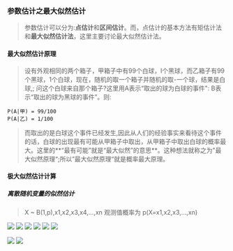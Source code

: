 ### 参数估计之最大似然估计
>参数估计可以分为:**点估计**和**区间估计**。而，点估计的基本方法有矩估计法和**最大似然估计法**，这里主要讨论最大似然估计法。

#### 最大似然估计原理
>设有外观相同的两个箱子，甲箱子中有99个白球，I个黑球，而乙箱子有99
个黑球，1个白球，现在，随机的取一个箱子并随机的取-一个球，结果是白球,;
问这个白球来自那个箱子?这里用A表示“取出的球为白球的事件": B表示“取出的球为黑球的事件”。则:
```
P(A|甲) = 99/100
P(A|乙) = 1/100

```
>而取出的是白球这个事件已经发生,因此从人们的经验事实来看待这个事件的话，白球的出现最有可能从甲箱子中取出，从甲箱子中取出白球的概率最大。这里的**“最有可能”就是“最大似然”的意思**。这种想法就称之为"最大似然原理“;所以”最大似然原理“就是概率最大原理。
#### 极大似然估计计算
##### 离散随机变量的似然估计
>X ~ B(1,p),x1,x2,x3,x4,...,xn
>观测值概率为
p(X=x1,x2,x3,...,xn)

![](https://cdn.jsdelivr.net/gh/lyhcc/Picture_Repository/img/20191018205452.png)
![](https://cdn.jsdelivr.net/gh/lyhcc/Picture_Repository/img/20191018205518.png)
![](https://cdn.jsdelivr.net/gh/lyhcc/Picture_Repository/img/20191018205535.png)
![](https://cdn.jsdelivr.net/gh/lyhcc/Picture_Repository/img/20191018205552.png)
![](https://cdn.jsdelivr.net/gh/lyhcc/Picture_Repository/img/20191018205618.png)
![](https://cdn.jsdelivr.net/gh/lyhcc/Picture_Repository/img/20191018205640.png)

![](https://cdn.jsdelivr.net/gh/lyhcc/Picture_Repository/img/20191018201752.png)
![](https://cdn.jsdelivr.net/gh/lyhcc/Picture_Repository/img/20191018202126.png)